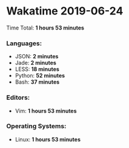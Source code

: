 # Wakatime 2019-06-24

Time Total: **1 hours 53 minutes**

### Languages:
- JSON: **2 minutes** 
- Jade: **2 minutes** 
- LESS: **18 minutes** 
- Python: **52 minutes** 
- Bash: **37 minutes** 

### Editors:
- Vim: **1 hours 53 minutes** 

### Operating Systems:
- Linux: **1 hours 53 minutes** 

